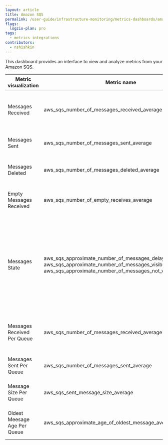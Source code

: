 ```yaml
---
layout: article
title: Amazon SQS
permalink: /user-guide/infrastructure-monitoring/metrics-dashboards/amazon-sqs.html 
flags:
  logzio-plan: pro
tags:
  - metrics integrations
contributors:
  - nshishkin
---
```



This dashboard provides an interface to view and analyze metrics from your Amazon SQS.

| Metric visualization         | Metric name         | Description        |
| ---------------------------- | ------------------------------------------------------------------------------------------------------------------------------------------------------------------------------------------------ | -------------------------------------------------------------------------------------------------------------------------------------------------------------------------------------------------------- |
| Messages Received            | aws\_sqs\_number\_of\_messages\_received\_average     | The number of messages returned by calls to the ReceiveMessage action. |
| Messages Sent                | aws\_sqs\_number\_of\_messages\_sent\_average     | The number of messages added to a queue.     |
| Messages Deleted             | aws\_sqs\_number\_of\_messages\_deleted\_average | The number of messages deleted from the queue. |
| Empty Messages Received      | aws\_sqs\_number\_of\_empty\_receives\_average  | The number of ReceiveMessage API calls that did not return a message.  |
| Messages State               | aws\_sqs\_approximate\_number\_of\_messages\_delayed\_average, aws\_sqs\_approximate\_number\_of\_messages\_visible\_average, aws\_sqs\_approximate\_number\_of\_messages\_not\_visible\_average | The number of messages in the queue that are delayed and not available for reading immediately, The number of messages available for retrieval from the queue, the number of messages that are in flight |
| Messages Received Per Queue  | aws\_sqs\_number\_of\_messages\_received\_average   | The number of messages returned by calls to the ReceiveMessage action.  |
| Messages Sent Per Queue      | aws\_sqs\_number\_of\_messages\_sent\_average | The number of messages added to a queue. |
| Message Size Per Queue       | aws\_sqs\_sent\_message\_size\_average | The size of messages added to a queue. |
| Oldest Meesage Age Per Queue | aws\_sqs\_approximate\_age\_of\_oldest\_message\_average   | The approximate age of the oldest non-deleted message in the queue. |
